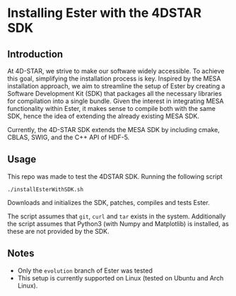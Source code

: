 # Installing Ester with the 4DSTAR SDK

## Introduction

At 4D-STAR, we strive to make our software widely accessible. To achieve this goal, simplifying the installation process is key. Inspired by the MESA installation approach, we aim to streamline the setup of Ester by creating a Software Development Kit (SDK) that packages all the necessary libraries for compilation into a single bundle. Given the interest in integrating MESA functionality within Ester, it makes sense to compile both with the same SDK, hence the idea of extending the already existing MESA SDK. 

Currently, the 4D-STAR SDK extends the MESA SDK by including cmake, CBLAS, SWIG, and the C++ API of HDF-5.


## Usage

This repo was made to test the 4DSTAR SDK. Running the following script

```
./installEsterWithSDK.sh
```

Downloads and initializes the SDK, patches, compiles and tests Ester. 

The script assumes that `git`, `curl` and `tar` exists in the system. Additionally the script assumes that Python3 (with Numpy and Matplotlib) is installed, as these are not provided by the SDK.

## Notes

- Only the `evolution` branch of Ester was tested
- This setup is currently supported on Linux (tested on Ubuntu and Arch Linux).





